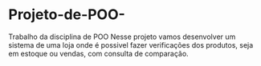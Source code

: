 # Projeto-de-POO-
Trabalho da disciplina de POO 
Nesse projeto vamos desenvolver um sistema de uma loja onde é possivel fazer verificações dos produtos,
seja em estoque ou vendas, com consulta de comparação.
